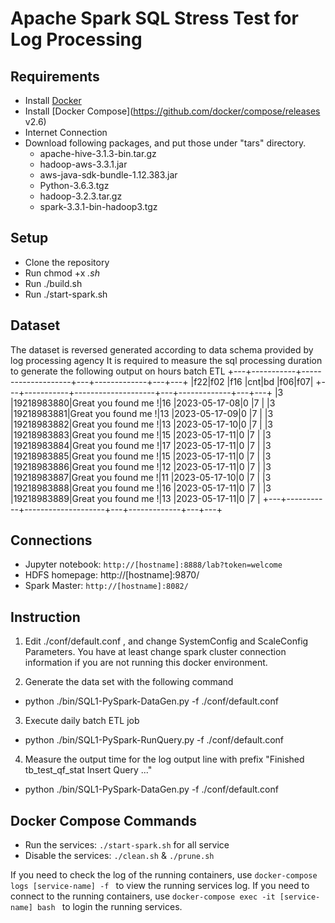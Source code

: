 # Apache Spark SQL Stress Test for Log Processing

## Requirements 
* Install [Docker](https://www.docker.com/products/docker-desktop)
* Install [Docker Compose](https://github.com/docker/compose/releases v2.6) 
* Internet Connection
* Download following packages, and put those under "tars" directory.
	- apache-hive-3.1.3-bin.tar.gz     
	- hadoop-aws-3.3.1.jar               
	- aws-java-sdk-bundle-1.12.383.jar 
	- Python-3.6.3.tgz
	- hadoop-3.2.3.tar.gz              
	- spark-3.3.1-bin-hadoop3.tgz

## Setup 
* Clone the repository
* Run chmod +x *.sh* 
* Run ./build.sh
* Run ./start-spark.sh

## Dataset
The dataset is reversed generated according to data schema provided by log processing agency
It is required to measure the sql processing duration to generate the following output on hours batch ETL
	+---+-----------+--------------------+---+-------------+---+---+
	|f22|f02        |f16                 |cnt|bd           |f06|f07|
	+---+-----------+--------------------+---+-------------+---+---+
	|3  |19218983880|Great you found me !|16 |2023-05-17-08|0  |7  |
	|3  |19218983881|Great you found me !|13 |2023-05-17-09|0  |7  |
	|3  |19218983882|Great you found me !|13 |2023-05-17-10|0  |7  |
	|3  |19218983883|Great you found me !|15 |2023-05-17-11|0  |7  |
	|3  |19218983884|Great you found me !|17 |2023-05-17-11|0  |7  |
	|3  |19218983885|Great you found me !|15 |2023-05-17-11|0  |7  |
	|3  |19218983886|Great you found me !|12 |2023-05-17-11|0  |7  |
	|3  |19218983887|Great you found me !|11 |2023-05-17-10|0  |7  |
	|3  |19218983888|Great you found me !|16 |2023-05-17-11|0  |7  |
	|3  |19218983889|Great you found me !|13 |2023-05-17-11|0  |7  |
	+---+-----------+--------------------+---+-------------+---+---+

## Connections
* Jupyter notebook: `http://[hostname]:8888/lab?token=welcome `
* HDFS homepage: http://[hostname]:9870/
* Spark Master: `http://[hostname]:8082/ `

## Instruction
1. Edit ./conf/default.conf , and change SystemConfig and ScaleConfig Parameters. You have at least change spark cluster connection information if you are not running this docker environment.

2. Generate the data set with the following command
* python ./bin/SQL1-PySpark-DataGen.py -f ./conf/default.conf 

3. Execute daily batch ETL job
* python ./bin/SQL1-PySpark-RunQuery.py -f ./conf/default.conf 
 
4. Measure the output time for the log output line with prefix "Finished tb_test_qf_stat Insert Query ..."
* python ./bin/SQL1-PySpark-DataGen.py -f ./conf/default.conf 


## Docker Compose Commands
* Run the services: `./start-spark.sh` for all service
* Disable the services: `./clean.sh` & `./prune.sh`

If you need to check the log of the running containers, use `docker-compose logs [service-name] -f ` to view the running services log.
If you need to connect to the running containers, use `docker-compose exec -it [service-name] bash ` to login the running services.

